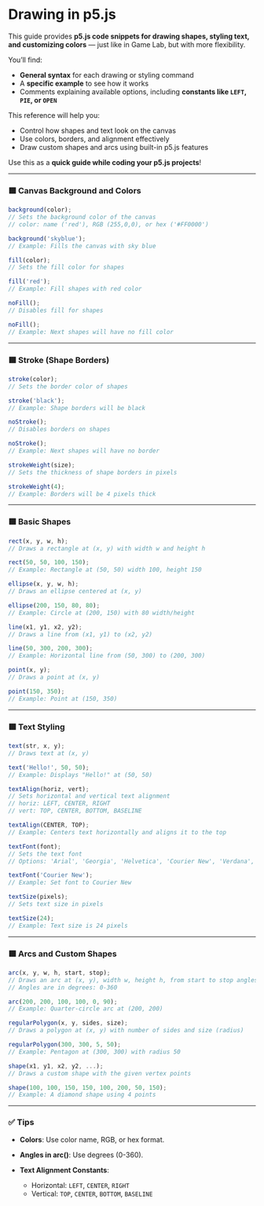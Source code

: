 # **Drawing in p5.js**

This guide provides **p5.js code snippets for drawing shapes, styling text, and customizing colors** — just like in Game Lab, but with more flexibility.

You’ll find:

* **General syntax** for each drawing or styling command
* A **specific example** to see how it works
* Comments explaining available options, including **constants like `LEFT`, `PIE`, or `OPEN`**

This reference will help you:

* Control how shapes and text look on the canvas
* Use colors, borders, and alignment effectively
* Draw custom shapes and arcs using built-in p5.js features

Use this as a **quick guide while coding your p5.js projects**!

---

### 🟩 **Canvas Background and Colors**

```js
background(color);
// Sets the background color of the canvas
// color: name ('red'), RGB (255,0,0), or hex ('#FF0000')

background('skyblue');
// Example: Fills the canvas with sky blue
```

```js
fill(color);
// Sets the fill color for shapes

fill('red');
// Example: Fill shapes with red color
```

```js
noFill();
// Disables fill for shapes

noFill();
// Example: Next shapes will have no fill color
```

---

### 🟩 **Stroke (Shape Borders)**

```js
stroke(color);
// Sets the border color of shapes

stroke('black');
// Example: Shape borders will be black
```

```js
noStroke();
// Disables borders on shapes

noStroke();
// Example: Next shapes will have no border
```

```js
strokeWeight(size);
// Sets the thickness of shape borders in pixels

strokeWeight(4);
// Example: Borders will be 4 pixels thick
```

---

### 🟩 **Basic Shapes**

```js
rect(x, y, w, h);
// Draws a rectangle at (x, y) with width w and height h

rect(50, 50, 100, 150);
// Example: Rectangle at (50, 50) width 100, height 150
```

```js
ellipse(x, y, w, h);
// Draws an ellipse centered at (x, y)

ellipse(200, 150, 80, 80);
// Example: Circle at (200, 150) with 80 width/height
```

```js
line(x1, y1, x2, y2);
// Draws a line from (x1, y1) to (x2, y2)

line(50, 300, 200, 300);
// Example: Horizontal line from (50, 300) to (200, 300)
```

```js
point(x, y);
// Draws a point at (x, y)

point(150, 350);
// Example: Point at (150, 350)
```

---

### 🟩 **Text Styling**

```js
text(str, x, y);
// Draws text at (x, y)

text('Hello!', 50, 50);
// Example: Displays "Hello!" at (50, 50)
```

```js
textAlign(horiz, vert);
// Sets horizontal and vertical text alignment
// horiz: LEFT, CENTER, RIGHT
// vert: TOP, CENTER, BOTTOM, BASELINE

textAlign(CENTER, TOP);
// Example: Centers text horizontally and aligns it to the top
```

```js
textFont(font);
// Sets the text font
// Options: 'Arial', 'Georgia', 'Helvetica', 'Courier New', 'Verdana', 'Times New Roman'

textFont('Courier New');
// Example: Set font to Courier New
```

```js
textSize(pixels);
// Sets text size in pixels

textSize(24);
// Example: Text size is 24 pixels
```

---

### 🟩 **Arcs and Custom Shapes**

```js
arc(x, y, w, h, start, stop);
// Draws an arc at (x, y), width w, height h, from start to stop angles
// Angles are in degrees: 0-360

arc(200, 200, 100, 100, 0, 90);
// Example: Quarter-circle arc at (200, 200)
```

```js
regularPolygon(x, y, sides, size);
// Draws a polygon at (x, y) with number of sides and size (radius)

regularPolygon(300, 300, 5, 50);
// Example: Pentagon at (300, 300) with radius 50
```

```js
shape(x1, y1, x2, y2, ...);
// Draws a custom shape with the given vertex points

shape(100, 100, 150, 150, 100, 200, 50, 150);
// Example: A diamond shape using 4 points
```

---

### ✅ **Tips**

* **Colors**: Use color name, RGB, or hex format.
* **Angles in arc()**: Use degrees (0-360).
* **Text Alignment Constants**:

  * Horizontal: `LEFT`, `CENTER`, `RIGHT`
  * Vertical: `TOP`, `CENTER`, `BOTTOM`, `BASELINE`
